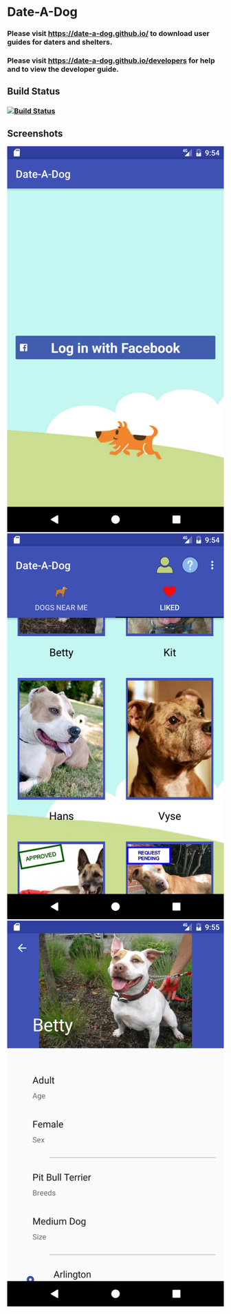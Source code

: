 # Date-A-Dog

### Please visit https://date-a-dog.github.io/ to download user guides for daters and shelters.
### Please visit https://date-a-dog.github.io/developers for help and to view the developer guide.

## Build Status
### [![Build Status](https://travis-ci.org/Date-A-Dog/Date-A-Dog.svg?branch=master)](https://travis-ci.org/Date-A-Dog/Date-A-Dog)

## Screenshots
![](/screenshots/android_login_screen.png)  ![](/screenshots/android_liked_dogs_screen.png)  ![](/screenshots/android_dog_profile_screen.png)
